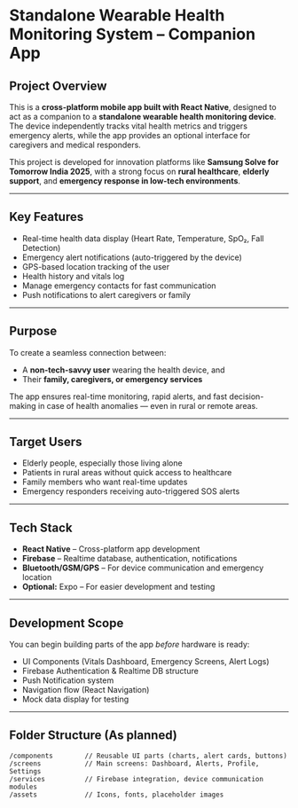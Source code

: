 # Standalone Wearable Health Monitoring System – Companion App

##  Project Overview

This is a **cross-platform mobile app built with React Native**, designed to act as a companion to a **standalone wearable health monitoring device**. The device independently tracks vital health metrics and triggers emergency alerts, while the app provides an optional interface for caregivers and medical responders.

This project is developed for innovation platforms like **Samsung Solve for Tomorrow India 2025**, with a strong focus on **rural healthcare**, **elderly support**, and **emergency response in low-tech environments**.

---

##  Key Features

-  Real-time health data display (Heart Rate, Temperature, SpO₂, Fall Detection)
-  Emergency alert notifications (auto-triggered by the device)
-  GPS-based location tracking of the user
-  Health history and vitals log
-  Manage emergency contacts for fast communication
-  Push notifications to alert caregivers or family

---

##  Purpose

To create a seamless connection between:
- A **non-tech-savvy user** wearing the health device, and
- Their **family, caregivers, or emergency services**

The app ensures real-time monitoring, rapid alerts, and fast decision-making in case of health anomalies — even in rural or remote areas.

---

##  Target Users

- Elderly people, especially those living alone
- Patients in rural areas without quick access to healthcare
- Family members who want real-time updates
- Emergency responders receiving auto-triggered SOS alerts

---

##  Tech Stack

- **React Native** – Cross-platform app development
- **Firebase** – Realtime database, authentication, notifications
- **Bluetooth/GSM/GPS** – For device communication and emergency location
- **Optional:** Expo – For easier development and testing

---

##  Development Scope

You can begin building parts of the app *before* hardware is ready:
- UI Components (Vitals Dashboard, Emergency Screens, Alert Logs)
- Firebase Authentication & Realtime DB structure
- Push Notification system
- Navigation flow (React Navigation)
- Mock data display for testing

---

##  Folder Structure (As planned)

```plaintext
/components        // Reusable UI parts (charts, alert cards, buttons)
/screens           // Main screens: Dashboard, Alerts, Profile, Settings
/services          // Firebase integration, device communication modules
/assets            // Icons, fonts, placeholder images
